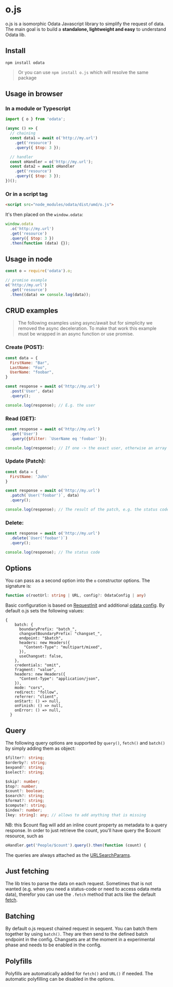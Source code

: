 # o.js

o.js is a isomorphic Odata Javascript library to simplify the request of data. The main goal is to build a **standalone, lightweight and easy** to understand Odata lib.

## Install

```
npm install odata
```

> Or you can use `npm install o.js` which will resolve the same package

## Usage in browser

### In a module or Typescript
```javascript
import { o } from 'odata';

(async () => {
  // chaining
  const data1 = await o('http://my.url')
    .get('resource')
    .query({ $top: 3 });

  // handler
  const oHandler = o('http://my.url');
  const data2 = await oHandler
    .get('resource')
    .query({ $top: 3 });
})();
```

### Or in a script tag
```html
<script src="node_modules/odata/dist/umd/o.js">
```

It's then placed on the `window.odata`: 
```javascript
window.odata
  .o('http://my.url')
  .get('resource')
  .query({ $top: 3 })
  .then(function (data) {});
```


## Usage in node
```javascript
const o = require('odata').o;

// promise example
o('http://my.url')
  .get('resource')
  .then((data) => console.log(data));
```

## CRUD examples
> The following examples using async/await but for simplicity we removed the async deceleration. To make that work this example must be wrapped in an async function or use promise.

### **C**reate (POST):
```javascript
const data = {
  FirstName: "Bar",
  LastName: "Foo",
  UserName: "foobar",
}

const response = await o('http://my.url')
  .post('User', data)
  .query(); 

console.log(response); // E.g. the user 
```

### **R**ead (GET):
```javascript
const response = await o('http://my.url')
  .get('User')
  .query({$filter: `UserName eq 'foobar'`}); 

console.log(response); // If one -> the exact user, otherwise an array of users
```

### **U**pdate (Patch):
```javascript
const data = {
  FirstName: 'John'
}

const response = await o('http://my.url')
  .patch(`User('foobar')`, data)
  .query(); 

console.log(response); // The result of the patch, e.g. the status code
```

### **D**elete:
```javascript
const response = await o('http://my.url')
  .delete(`User('foobar')`)
  .query(); 

console.log(response); // The status code
```


## Options
You can pass as a second option into the `o` constructor options. The signature is:
```typescript
function o(rootUrl: string | URL, config?: OdataConfig | any)
```
Basic configuration is based on [RequestInit](https://developer.mozilla.org/en-US/docs/Web/API/Request/Request) and additional [odata config](src/OdataConfig.ts). By default o.js sets the following values:
```
{
    batch: {
      boundaryPrefix: "batch_",
      changsetBoundaryPrefix: "changset_",
      endpoint: "$batch",
      headers: new Headers({
        "Content-Type": "multipart/mixed",
      }),
      useChangset: false,
    },
    credentials: "omit",
    fragment: "value",
    headers: new Headers({
      "Content-Type": "application/json",
    }),
    mode: "cors",
    redirect: "follow",
    referrer: "client",
    onStart: () => null,
    onFinish: () => null,
    onError: () => null,
  }
```

## Query
The following query options are supported by `query()`, `fetch()` and `batch()` by simply adding them as object:

```typescript
$filter?: string;
$orderby?: string;
$expand?: string;
$select?: string;

$skip?: number;
$top?: number;
$count?: boolean;
$search?: string;
$format?: string;
$compute?: string;
$index?: number;
[key: string]: any; // allows to add anything that is missing
```
NB: this $count flag will add an inline count property as metadata to a query response. In order to just retrieve the count, you'll have query the $count resource, such as
```typescript
oHandler.get('People/$count').query().then(function (count) {
```
   
The queries are always attached as the [URLSearchParams](https://developer.mozilla.org/en-US/docs/Web/API/URLSearchParams).

## Just fetching
The lib tries to parse the data on each request. Sometimes that is not wanted (e.g. when you need a status-code or need to access odata meta data), therefor you can use the `.fetch` method that acts like the default [fetch](https://developer.mozilla.org/en-US/docs/Web/API/Fetch_API).

## Batching
By default o.js request chained request in sequent. You can batch them together by using `batch()`. They are then send to the defined batch endpoint in the config. Changsets are at the moment in a experimental phase and needs to be enabled in the config.

## Polyfills
Polyfills are automatically added for `fetch()` and `URL()` if needed. The automatic polyfilling can be disabled in the options.
